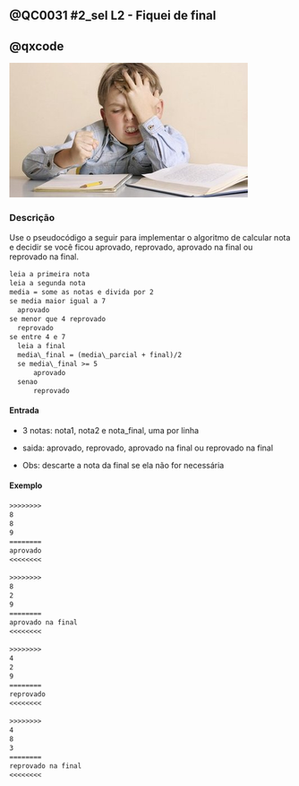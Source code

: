 ## @QC0031 #2_sel L2 - Fiquei de final
## @qxcode

![Enzo de recuperação](capa.jpg)

### Descrição
Use o pseudocódigo a seguir para implementar o algoritmo de calcular nota e decidir se você ficou aprovado, reprovado, aprovado na final ou reprovado na final.

```
leia a primeira nota
leia a segunda nota
media = some as notas e divida por 2
se media maior igual a 7
  aprovado
se menor que 4 reprovado
  reprovado
se entre 4 e 7
  leia a final
  media\_final = (media\_parcial + final)/2
  se media\_final >= 5
      aprovado
  senao
      reprovado
```


#### Entrada

* 3 notas: nota1, nota2 e nota\_final, uma por linha
 
* saida: aprovado, reprovado, aprovado na final ou reprovado na final
* Obs: descarte a nota da final se ela não for necessária

#### Exemplo

```
>>>>>>>>
8
8
9
========
aprovado
<<<<<<<<

>>>>>>>>
8
2
9
========
aprovado na final
<<<<<<<<

>>>>>>>>
4
2
9
========
reprovado
<<<<<<<<

>>>>>>>>
4
8
3
========
reprovado na final
<<<<<<<<

```

<!---


>>>>>>>>
4
8
3.99
========
reprovado na final
<<<<<<<<
--->